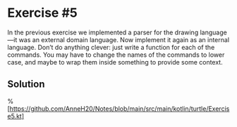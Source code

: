 # Exercise #5

In the previous exercise we implemented a parser for the drawing language—it was an external domain language. 
Now implement it again as an internal language. Don’t do anything clever: just write a function for each of the commands. 
You may have to change the names of the commands to lower case, and maybe to wrap them inside something to provide some context.

## Solution

%[https://github.com/AnneH20/Notes/blob/main/src/main/kotlin/turtle/Exercise5.kt]

